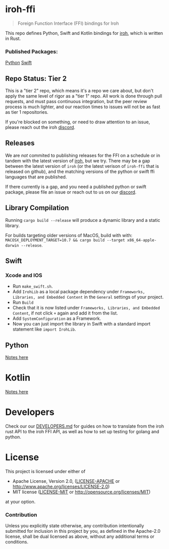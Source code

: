 
# iroh-ffi

> Foreign Function Interface (FFI) bindings for Iroh

This repo defines Python, Swift and Kotlin bindings for [iroh](https://github.com/n0-computer/iroh), which is written in Rust.

### Published Packages:

[Python](https://pypi.org/project/iroh/)
[Swift](https://github.com/n0-computer/iroh-ffi)

## Repo Status: Tier 2

This is a "tier 2" repo, which means it's a repo we care about, but don't apply the same level of rigor as a "tier 1" repo. All work is done through pull requests, and must pass continuous integration, but the peer review process is much lighter, and our reaction times to issues will not be as fast as tier 1 repositories.

If you're blocked on something, or need to draw attention to an issue, please reach out the iroh [discord](https://discord.gg/B4pzE3usDC).

## Releases

We are _not_ commited to publishing releases for the FFI on a schedule or in tandem with the latest version of [iroh](https://github.com/n0-computer/iroh), but we try. There may be a gap between the latest version of `iroh` (or the latest verison of `iroh-ffi` that is released on github), and the matching versions of the python or swift ffi languages that are published.

If there currently is a gap, and you need a published python or swift package, please file an issue or reach out to us on our [discord](https://discord.gg/B4pzE3usDC).


## Library Compilation

Running `cargo build --release` will produce a dynamic library and a static library.

For builds targeting older versions of MacOS, build with with:  `MACOSX_DEPLOYMENT_TARGET=10.7 && cargo build --target x86_64-apple-darwin --release`.

## Swift

### Xcode and IOS

- Run `make_swift.sh`.
- Add `IrohLib` as a local package dependency under `Frameworks, Libraries, and Embedded Content` in the `General` settings of your project.
- Run `Build`
- Check that it is now listed under `Frameworks, Libraries, and Embedded Content`, if not click `+` again and add it from the list.
- Add `SystemConfiguration` as a Framework.
- Now you can just import the library in Swift with a standard import statement like `import IrohLib`.

## Python

[Notes here](https://github.com/n0-computer/iroh-ffi/blob/main/README.python.md)


# Kotlin
[Notes here](https://github.com/n0-computer/iroh-ffi/blob/main/README.kotlin.md)

# Developers
Check our our [DEVELOPERS.md](DEVELOPERS.md) for guides on how to translate from the iroh rust API to the iroh FFI API, as well as how to set up testing for golang and python.

# License

This project is licensed under either of

 * Apache License, Version 2.0, ([LICENSE-APACHE](LICENSE-APACHE) or
   http://www.apache.org/licenses/LICENSE-2.0)
 * MIT license ([LICENSE-MIT](LICENSE-MIT) or
   http://opensource.org/licenses/MIT)

at your option.

### Contribution

Unless you explicitly state otherwise, any contribution intentionally submitted
for inclusion in this project by you, as defined in the Apache-2.0 license,
shall be dual licensed as above, without any additional terms or conditions.
